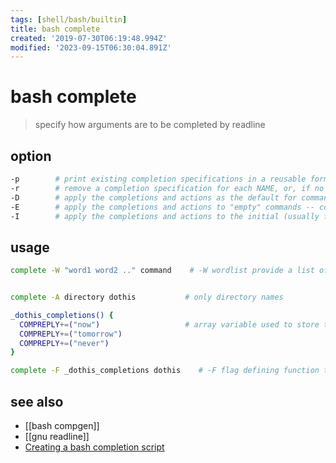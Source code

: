 ```yaml
---
tags: [shell/bash/builtin]
title: bash complete
created: '2019-07-30T06:19:48.994Z'
modified: '2023-09-15T06:30:04.891Z'
---
```


# bash complete

> specify how arguments are to be completed by readline

## option

```sh
-p        # print existing completion specifications in a reusable format
-r        # remove a completion specification for each NAME, or, if no NAMEs are supplied, all completion specifications
-D        # apply the completions and actions as the default for commands without any specific completion defined
-E        # apply the completions and actions to "empty" commands -- completion attempted on a blank line
-I        # apply the completions and actions to the initial (usually the command) word
```

## usage

```sh
complete -W "word1 word2 .." command    # -W wordlist provide a list of words for completion


complete -A directory dothis           # only directory names

_dothis_completions() {
  COMPREPLY+=("now")                   # array variable used to store the completions        
  COMPREPLY+=("tomorrow")
  COMPREPLY+=("never")
}

complete -F _dothis_completions dothis    # -F flag defining function that will provide the completions
```

## see also

- [[bash compgen]]
- [[gnu readline]]
- [Creating a bash completion script](https://iridakos.com/tutorials/2018/03/01/bash-programmable-completion-tutorial.html)
